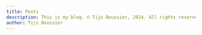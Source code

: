 ```yaml
---
title: Posts
description: This is my blog. © Tijs Boussier, 2024. All rights reserved.
author: Tijs Boussier
---
```


